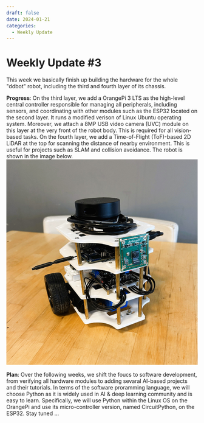 ```yaml
---
draft: false 
date: 2024-01-21
categories:
  - Weekly Update
---
```


# Weekly Update \#3

This week we basically finish up building the hardware for the whole "ddbot" robot, including the third and fourth layer of its chassis.

**Progress**: On the third layer, we add a OrangePi 3 LTS as the high-level central controller responsible for managing all peripherals, including sensors, and coordinating with other modules such as the ESP32 located on the second layer. It runs a modified verison of Linux Ubuntu operating system. Moreover, we attach a 8MP USB video camera (UVC) module on this layer at the very front of the robot body. This is required for all vision-based tasks. On the fourth layer, we add a Time-of-Flight (ToF)-based 2D LiDAR at the top for scanning the distance of nearby environment. This is useful for projects such as SLAM and collision avoidance. The robot is shown in the image below.
![ddbot whole body](../../assets/img/IMG_1977.jpeg "ddbot whole body") 

**Plan**: Over the following weeks, we shift the foucs to software development, from verifying all hardware modules to adding sevaral AI-based projects and their tutorials. In terms of the software proramming language, we will choose Python as it is widely used in AI & deep learning community and is easy to learn. Specifically, we will use Python within the Linux OS on the OrangePi and use its micro-controller version, named CircuitPython, on the ESP32. Stay tuned ...
